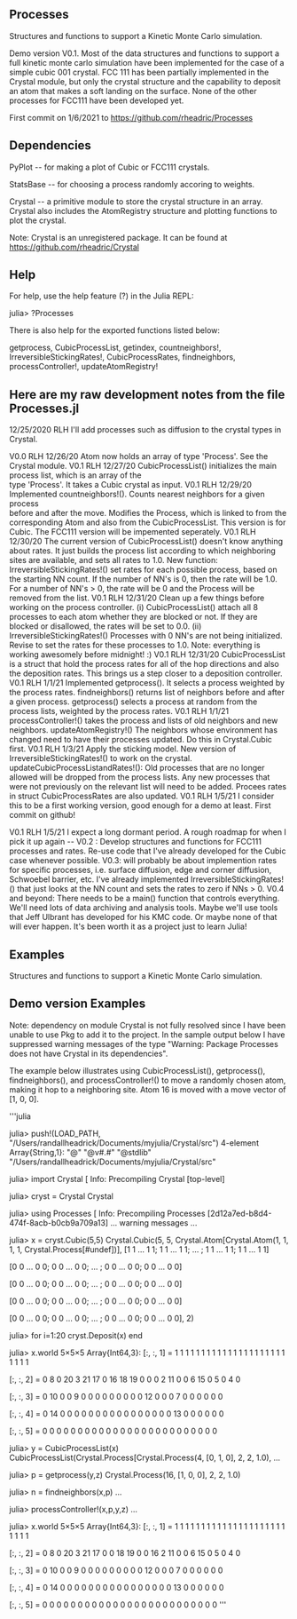 ## Processes

Structures and functions to support a Kinetic Monte Carlo simulation.

Demo version V0.1.   Most of the data structures and functions to support a full kinetic monte carlo
simulation have been implemented for the case of a simple cubic 001 crystal. 
FCC 111 has been partially implemented in the Crystal module, but only the crystal structure
and the capability to deposit an atom that makes a soft landing on the surface. 
None of the other processes for FCC111 have been developed yet.

First commit on 1/6/2021  to https://github.com/rheadric/Processes

## Dependencies

PyPlot -- for making a plot of Cubic or FCC111 crystals.

StatsBase -- for choosing a process randomly accoring to weights.

Crystal --  a primitive module to store the crystal structure in an array. 
    Crystal also includes the AtomRegistry structure and plotting functions
    to plot the crystal.

Note: Crystal is an unregistered package.  It can be found at https://github.com/rheadric/Crystal

## Help

For help, use the help feature (?) in the Julia REPL:

julia> ?Processes

There is also help for the exported functions listed below:

getprocess, CubicProcessList, getindex, countneighbors!, IrreversibleStickingRates!, CubicProcessRates,
findneighbors, processController!, updateAtomRegistry!

## Here are my raw development notes from the file Processes.jl


   12/25/2020 RLH   I'll add processes such as diffusion to the crystal types in Crystal.

 V0.0 RLH 12/26/20 Atom now holds an array of type 'Process'. See the Crystal module.
 V0.1 RLH 12/27/20 CubicProcessList() initializes the main process list, which is an array of the  
                   type 'Process'. It takes a Cubic crystal as input. 
 V0.1 RLH 12/29/20 Implemented countneighbors!(). Counts nearest neighbors for a given process  
                   before and after the move. Modifies the Process, which is linked to from the 
                   corresponding Atom and also from the CubicProcessList.
                   This version is for Cubic.  The FCC111 version will be impemented seperately.
 V0.1 RLH 12/30/20 The current version of CubicProcessList() doesn't know anything about rates.
                   It just builds the process list according to which neighboring sites are available,
                   and sets all rates to 1.0.
                   New function: IrreversibleStickingRates!() set rates for each possible process, based 
                   on the starting NN count. If the number of NN's is 0, then the rate will be 1.0.  For
                   a number of NN's > 0, the rate will be 0 and the Process will be removed from the list.
 V0.1 RLH 12/31/20 Clean up a few things before working on the process controller. (i) CubicProcessList()
                   attach all 8 processes to each atom whether they are blocked or not. If they are blocked 
                   or disallowed, the rates will be set to 0.0. (ii) IrreversibleStickingRates!() Processes
                   with 0 NN's are not being initialized.  Revise to set the rates for these processes to 1.0.
                   Note: everything is working awesomely before midnight! :)
 V0.1 RLH 12/31/20 CubicProcessList is a struct that hold the process rates for all of the hop directions 
                   and also the deposition rates.  This brings us a step closer to a deposition controller.
 V0.1 RLH 1/1/21   Implemented getprocess(). It selects a process weighted by the process rates.
                   findneighbors() returns list of neighbors before and after a given process.
                   getprocess() selects a process at random from the process lists, weighted by the process rates.
 V0.1 RLH 1/1/21   processController!() takes the process and lists of old neighbors and new neighbors.
                   updateAtomRegistry!() The neighbors whose environment has changed need to have their 
                   processes updated.  Do this in Crystal.Cubic first.
 V0.1 RLH 1/3/21   Apply the sticking model.   New version of IrreversibleStickingRates!() to work on the crystal.
                   updateCubicProcessListandRates!(): Old processes that are no longer allowed will be dropped 
                   from the process lists.  Any new processes that were not previously on the relevant list
                   will need to be added. Procees rates in  struct CubicProcessRates are also updated.
 V0.1 RLH 1/5/21   I consider this to be a first working version, good enough for a demo at least. 
                   First commit on github!

 V0.1 RLH 1/5/21   I expect a long dormant period.  A rough roadmap for when I pick it up again -- 
                   V0.2 : Develop structures and functions for FCC111 processes and rates. 
                   Re-use code that I've already developed for the Cubic case  whenever possible.
                   V0.3:  will probably be about implemention rates for specific processes, 
                   i.e. surface diffusion, edge and corner diffusion, Schwoebel barrier, etc. I've already
                   implemented IrreversibleStickingRates!() that just looks at the NN count and sets the rates
                   to zero if NNs > 0.
                   V0.4 and beyond:  There needs to be a main() function that controls everything.  We'll need 
                   lots of data archiving and analysis tools.  Maybe we'll use tools that Jeff Ulbrant
                   has developed for his KMC code.
                   Or maybe none of that will ever happen.  It's been worth it as a project just to learn Julia!

## Examples

Structures and functions to support a Kinetic Monte Carlo simulation.

## Demo version Examples

Note: dependency on module Crystal is not fully resolved since I have been unable to use Pkg to add it 
to the project.  In the sample output below I have suppressed warning messages of the type
"Warning: Package Processes does not have Crystal in its dependencies".

The example below illustrates using  CubicProcessList(),  getprocess(), findneighbors(), and processController!()
to move a randomly chosen atom, making it hop to a neighboring site.   Atom 16 is moved with a move vector of [1, 0, 0].

'''julia

julia> push!(LOAD_PATH, "/Users/randallheadrick/Documents/myjulia/Crystal/src")
4-element Array{String,1}:
 "@"
 "@v#.#"
 "@stdlib"
 "/Users/randallheadrick/Documents/myjulia/Crystal/src"

julia> import Crystal
[ Info: Precompiling Crystal [top-level]

julia> cryst = Crystal
Crystal

julia> using Processes
[ Info: Precompiling Processes [2d12a7ed-b8d4-474f-8acb-b0cb9a709a13]
 ... warning messages ...

julia> x = cryst.Cubic(5,5)
Crystal.Cubic(5, 5, Crystal.Atom[Crystal.Atom(1, 1, 1, 1, Crystal.Process[#undef])], [1 1 … 1 1; 1 1 … 1 1; … ; 1 1 … 1 1; 1 1 … 1 1]

[0 0 … 0 0; 0 0 … 0 0; … ; 0 0 … 0 0; 0 0 … 0 0]

[0 0 … 0 0; 0 0 … 0 0; … ; 0 0 … 0 0; 0 0 … 0 0]

[0 0 … 0 0; 0 0 … 0 0; … ; 0 0 … 0 0; 0 0 … 0 0]

[0 0 … 0 0; 0 0 … 0 0; … ; 0 0 … 0 0; 0 0 … 0 0], 2)

julia> for i=1:20 cryst.Deposit(x) end

julia> x.world
5×5×5 Array{Int64,3}:
[:, :, 1] =
 1  1  1  1  1
 1  1  1  1  1
 1  1  1  1  1
 1  1  1  1  1
 1  1  1  1  1

[:, :, 2] =
  0   8  0  20   3
 21  17  0  16  18
 19   0  0   0   2
 11   0  0   6  15
  0   5  0   4   0

[:, :, 3] =
 0  10  0  0   9
 0   0  0  0   0
 0   0  0  0  12
 0   0  0  7   0
 0   0  0  0   0

[:, :, 4] =
 0  14  0   0  0
 0   0  0   0  0
 0   0  0   0  0
 0   0  0  13  0
 0   0  0   0  0

[:, :, 5] =
 0  0  0  0  0
 0  0  0  0  0
 0  0  0  0  0
 0  0  0  0  0
 0  0  0  0  0

 julia> y = CubicProcessList(x)
CubicProcessList(Crystal.Process[Crystal.Process(4, [0, 1, 0], 2, 2, 1.0),  ...

julia> p = getprocess(y,z)
Crystal.Process(16, [1, 0, 0], 2, 2, 1.0)
 
julia> n = findneighbors(x,p)
 ...

julia> processController!(x,p,y,z)
...

julia> x.world
5×5×5 Array{Int64,3}:
[:, :, 1] =
 1  1  1  1  1
 1  1  1  1  1
 1  1  1  1  1
 1  1  1  1  1
 1  1  1  1  1

[:, :, 2] =
  0   8  0  20   3
 21  17  0   0  18
 19   0  0  16   2
 11   0  0   6  15
  0   5  0   4   0

[:, :, 3] =
 0  10  0  0   9
 0   0  0  0   0
 0   0  0  0  12
 0   0  0  7   0
 0   0  0  0   0

[:, :, 4] =
 0  14  0   0  0
 0   0  0   0  0
 0   0  0   0  0
 0   0  0  13  0
 0   0  0   0  0

[:, :, 5] =
 0  0  0  0  0
 0  0  0  0  0
 0  0  0  0  0
 0  0  0  0  0
 0  0  0  0  0
 '''
